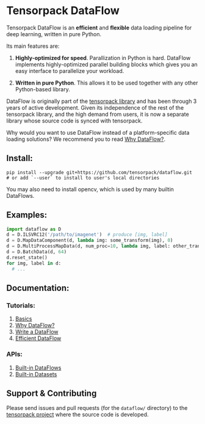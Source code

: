 # Tensorpack DataFlow

Tensorpack DataFlow is an **efficient** and **flexible** data
loading pipeline for deep learning, written in pure Python.

Its main features are:

1. **Highly-optimized for speed**.
	 Parallization in Python is hard.
	 DataFlow implements highly-optimized
	 parallel building blocks which gives you an easy interface to parallelize your workload.

2. **Written in pure Python**.
	 This allows it to be used together with any other Python-based library.

DataFlow is originally part of the [tensorpack library](https://github.com/tensorpack/tensorpack/)
and has been through 3 years of active development.
Given its independence of the rest of the tensorpack library, and
the high demand from users, it is now a separate library whose source code is synced with tensorpack.

Why would you want to use DataFlow instead of a platform-specific data loading solutions?
We recommend you to read
[Why DataFlow?](https://tensorpack.readthedocs.io/tutorial/philosophy/dataflow.html).

## Install:
```
pip install --upgrade git+https://github.com/tensorpack/dataflow.git
# or add `--user` to install to user's local directories
```
You may also need to install opencv, which is used by many builtin DataFlows.

## Examples:
```python
import dataflow as D
d = D.ILSVRC12('/path/to/imagenet')  # produce [img, label]
d = D.MapDataComponent(d, lambda img: some_transform(img), 0)
d = D.MultiProcessMapData(d, num_proc=10, lambda img, label: other_transform(img, label))
d = D.BatchData(d, 64)
d.reset_state()
for img, label in d:
  # ...
```

## Documentation:
### Tutorials:
1. [Basics](https://tensorpack.readthedocs.io/tutorial/dataflow.html)
1. [Why DataFlow?](https://tensorpack.readthedocs.io/tutorial/philosophy/dataflow.html)
1. [Write a DataFlow](https://tensorpack.readthedocs.io/tutorial/extend/dataflow.html)
1. [Efficient DataFlow](https://tensorpack.readthedocs.io/tutorial/efficient-dataflow.html)

### APIs:
1. [Built-in DataFlows](https://tensorpack.readthedocs.io/modules/dataflow.html)
1. [Built-in Datasets](https://tensorpack.readthedocs.io/modules/dataflow.dataset.html)

## Support & Contributing

Please send issues and pull requests (for the `dataflow/` directory) to the
[tensorpack project](https://github.com/tensorpack/tensorpack/) where the source code is developed.
